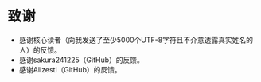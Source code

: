 # 致谢

- 感谢核心读者（向我发送了至少5000个UTF-8字符且不介意透露真实姓名的人）的反馈。
- 感谢sakura241225（GitHub）的反馈。
- 感谢Alizestl（GitHub）的反馈。